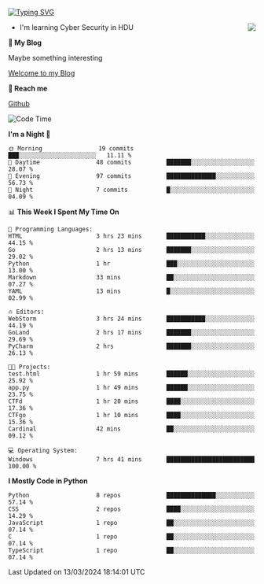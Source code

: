 [![Typing SVG](https://readme-typing-svg.herokuapp.com?font=Fira+Code&pause=1000&random=false&width=450&height=60&lines=Hello+%F0%9F%91%8B%F0%9F%8F%BB;I'm+JBNRZ)](https://git.io/typing-svg)

<a href="#">
  <img align="right" src="https://github-readme-stats.vercel.app/api?username=JBNRZ&show_icons=true&bg_color=15,f2f7fd,E0EAFC" />
</a>

- I'm learning Cyber Security in HDU

 **🌱 My Blog**

Maybe something interesting

[Welcome to my Blog](https://jbnrz.com.cn/)

 **💬 Reach me** 

[Github](https://github.com/JBNRZ)


<!--START_SECTION:waka-->
![Code Time](http://img.shields.io/badge/Code%20Time-368%20hrs%2027%20mins-blue)

**I'm a Night 🦉** 

```text
🌞 Morning                19 commits          ███░░░░░░░░░░░░░░░░░░░░░░   11.11 % 
🌆 Daytime                48 commits          ███████░░░░░░░░░░░░░░░░░░   28.07 % 
🌃 Evening                97 commits          ██████████████░░░░░░░░░░░   56.73 % 
🌙 Night                  7 commits           █░░░░░░░░░░░░░░░░░░░░░░░░   04.09 % 
```


📊 **This Week I Spent My Time On** 

```text
💬 Programming Languages: 
HTML                     3 hrs 23 mins       ███████████░░░░░░░░░░░░░░   44.15 % 
Go                       2 hrs 13 mins       ███████░░░░░░░░░░░░░░░░░░   29.02 % 
Python                   1 hr                ███░░░░░░░░░░░░░░░░░░░░░░   13.00 % 
Markdown                 33 mins             ██░░░░░░░░░░░░░░░░░░░░░░░   07.27 % 
YAML                     13 mins             █░░░░░░░░░░░░░░░░░░░░░░░░   02.99 % 

🔥 Editors: 
WebStorm                 3 hrs 24 mins       ███████████░░░░░░░░░░░░░░   44.19 % 
GoLand                   2 hrs 17 mins       ███████░░░░░░░░░░░░░░░░░░   29.69 % 
PyCharm                  2 hrs               ███████░░░░░░░░░░░░░░░░░░   26.13 % 

🐱‍💻 Projects: 
test.html                1 hr 59 mins        ██████░░░░░░░░░░░░░░░░░░░   25.92 % 
app.py                   1 hr 49 mins        ██████░░░░░░░░░░░░░░░░░░░   23.75 % 
CTFd                     1 hr 20 mins        ████░░░░░░░░░░░░░░░░░░░░░   17.36 % 
CTFgo                    1 hr 10 mins        ████░░░░░░░░░░░░░░░░░░░░░   15.36 % 
Cardinal                 42 mins             ██░░░░░░░░░░░░░░░░░░░░░░░   09.12 % 

💻 Operating System: 
Windows                  7 hrs 41 mins       █████████████████████████   100.00 % 
```

**I Mostly Code in Python** 

```text
Python                   8 repos             ██████████████░░░░░░░░░░░   57.14 % 
CSS                      2 repos             ████░░░░░░░░░░░░░░░░░░░░░   14.29 % 
JavaScript               1 repo              ██░░░░░░░░░░░░░░░░░░░░░░░   07.14 % 
C                        1 repo              ██░░░░░░░░░░░░░░░░░░░░░░░   07.14 % 
TypeScript               1 repo              ██░░░░░░░░░░░░░░░░░░░░░░░   07.14 % 
```




 Last Updated on 13/03/2024 18:14:01 UTC
<!--END_SECTION:waka-->
